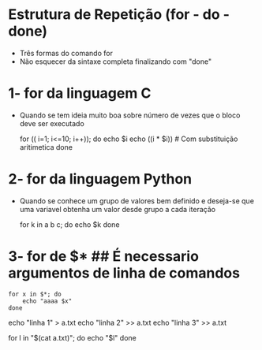 # Estrutura de Repetição (for - do - done)
* Três formas do comando for
* Não esquecer da sintaxe completa finalizando com "done"

# 1- for da linguagem C 
* Quando se tem ideia muito boa sobre número de vezes que o bloco deve ser executado

	for (( i=1; i<=10; i++)); do 
	echo $i
	echo $(($i * $i)) # Com substituição aritimetica
	done

# 2- for da linguagem Python
* Quando se conhece um grupo de valores bem definido e deseja-se que uma variavel obtenha um valor desde grupo a cada iteração

	for k in a b c; do
		echo $k
	done



# 3- for de $* ## É necessario argumentos de linha de comandos
	for x in $*; do
		echo "aaaa $x"
	done


echo "linha 1" > a.txt
echo "linha 2" >> a.txt
echo "linha 3" >> a.txt

for l in "$(cat a.txt)"; do
	echo "$l"
done

